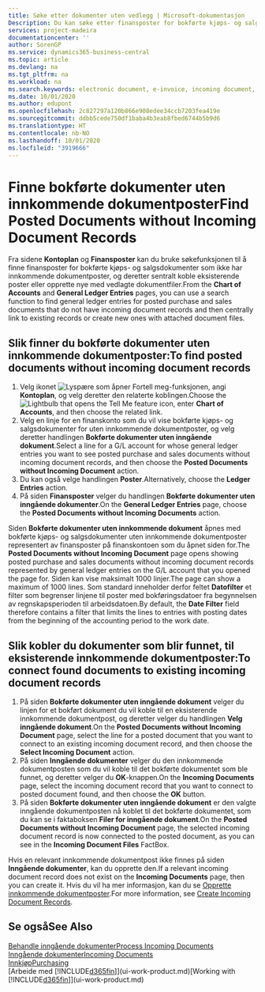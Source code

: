 ```yaml
---
title: Søke etter dokumenter uten vedlegg | Microsoft-dokumentasjon
Description: Du kan søke etter finansposter for bokførte kjøps- og salgsdokumenter som ikke har inngående elektroniske dokumenter, for eksempel importerte fakturaer.
services: project-madeira
documentationcenter: ''
author: SorenGP
ms.service: dynamics365-business-central
ms.topic: article
ms.devlang: na
ms.tgt_pltfrm: na
ms.workload: na
ms.search.keywords: electronic document, e-invoice, incoming document, OCR, ecommerce, document exchange, import invoice
ms.date: 10/01/2020
ms.author: edupont
ms.openlocfilehash: 2c827297a120b866e908edee34ccb7203fea419e
ms.sourcegitcommit: ddbb5cede750df1baba4b3eab8fbed6744b5b9d6
ms.translationtype: HT
ms.contentlocale: nb-NO
ms.lasthandoff: 10/01/2020
ms.locfileid: "3919666"
---
```

# <a name="find-posted-documents-without-incoming-document-records"></a><span data-ttu-id="e065b-103">Finne bokførte dokumenter uten innkommende dokumentposter</span><span class="sxs-lookup"><span data-stu-id="e065b-103">Find Posted Documents without Incoming Document Records</span></span>
<span data-ttu-id="e065b-104">Fra sidene **Kontoplan** og **Finansposter** kan du bruke søkefunksjonen til å finne finansposter for bokførte kjøps- og salgsdokumenter som ikke har innkommende dokumentposter, og deretter sentralt koble eksisterende poster eller opprette nye med vedlagte dokumentfiler.</span><span class="sxs-lookup"><span data-stu-id="e065b-104">From the **Chart of Accounts** and **General Ledger Entries** pages, you can use a search function to find general ledger entries for posted purchase and sales documents that do not have incoming document records and then centrally link to existing records or create new ones with attached document files.</span></span>

## <a name="to-find-posted-documents-without-incoming-document-records"></a><span data-ttu-id="e065b-105">Slik finner du bokførte dokumenter uten innkommende dokumentposter:</span><span class="sxs-lookup"><span data-stu-id="e065b-105">To find posted documents without incoming document records</span></span>
1. <span data-ttu-id="e065b-106">Velg ikonet ![Lyspære som åpner Fortell meg-funksjonen](media/ui-search/search_small.png "Fortell hva du vil gjøre"), angi **Kontoplan**, og velg deretter den relaterte koblingen.</span><span class="sxs-lookup"><span data-stu-id="e065b-106">Choose the ![Lightbulb that opens the Tell Me feature](media/ui-search/search_small.png "Tell me what you want to do") icon, enter **Chart of Accounts**, and then choose the related link.</span></span>
2. <span data-ttu-id="e065b-107">Velg en linje for en finanskonto som du vil vise bokførte kjøps- og salgsdokumenter for uten innkommende dokumentposter, og velg deretter handlingen **Bokførte dokumenter uten inngående dokument**.</span><span class="sxs-lookup"><span data-stu-id="e065b-107">Select a line for a G/L account for whose general ledger entries you want to see posted purchase and sales documents without incoming document records, and then choose the **Posted Documents without Incoming Document** action.</span></span>
3. <span data-ttu-id="e065b-108">Du kan også velge handlingen **Poster**.</span><span class="sxs-lookup"><span data-stu-id="e065b-108">Alternatively, choose the **Ledger Entries** action.</span></span>
4. <span data-ttu-id="e065b-109">På siden **Finansposter** velger du handlingen **Bokførte dokumenter uten inngående dokumenter**.</span><span class="sxs-lookup"><span data-stu-id="e065b-109">On the **General Ledger Entries** page, choose the **Posted Documents without Incoming Documents** action.</span></span>

<span data-ttu-id="e065b-110">Siden **Bokførte dokumenter uten innkommende dokument** åpnes med bokførte kjøps- og salgsdokumenter uten innkommende dokumentposter representert av finansposter på finanskontoen som du åpnet siden for.</span><span class="sxs-lookup"><span data-stu-id="e065b-110">The **Posted Documents without Incoming Document** page opens showing posted purchase and sales documents without incoming document records represented by general ledger entries on the G/L account that you opened the page for.</span></span> <span data-ttu-id="e065b-111">Siden kan vise maksimalt 1000 linjer.</span><span class="sxs-lookup"><span data-stu-id="e065b-111">The page can show a maximum of 1000 lines.</span></span> <span data-ttu-id="e065b-112">Som standard inneholder derfor feltet **Datofilter** et filter som begrenser linjene til poster med bokføringsdatoer fra begynnelsen av regnskapsperioden til arbeidsdatoen.</span><span class="sxs-lookup"><span data-stu-id="e065b-112">By default, the **Date Filter** field therefore contains a filter that limits the lines to entries with posting dates from the beginning of the accounting period to the work date.</span></span>

## <a name="to-connect-found-documents-to-existing-incoming-document-records"></a><span data-ttu-id="e065b-113">Slik kobler du dokumenter som blir funnet, til eksisterende innkommende dokumentposter:</span><span class="sxs-lookup"><span data-stu-id="e065b-113">To connect found documents to existing incoming document records</span></span>
1. <span data-ttu-id="e065b-114">På siden **Bokførte dokumenter uten inngående dokument** velger du linjen for et bokført dokument du vil koble til en eksisterende innkommende dokumentpost, og deretter velger du handlingen **Velg inngående dokument**.</span><span class="sxs-lookup"><span data-stu-id="e065b-114">On the **Posted Documents without Incoming Document** page, select the line for a posted document that you want to connect to an existing incoming document record, and then choose the **Select Incoming Document** action.</span></span>
2. <span data-ttu-id="e065b-115">På siden **Inngående dokumenter** velger du den innkommende dokumentposten som du vil koble til det bokførte dokumentet som ble funnet, og deretter velger du **OK**-knappen.</span><span class="sxs-lookup"><span data-stu-id="e065b-115">On the **Incoming Documents** page, select the incoming document record that you want to connect to posted document found, and then choose the **OK** button.</span></span>
3. <span data-ttu-id="e065b-116">På siden **Bokførte dokumenter uten inngående dokument** er den valgte inngående dokumentposten nå koblet til det bokførte dokumentet, som du kan se i faktaboksen **Filer for inngående dokument**.</span><span class="sxs-lookup"><span data-stu-id="e065b-116">On the **Posted Documents without Incoming Document** page, the selected incoming document record is now connected to the posted document, as you can see in the **Incoming Document Files** FactBox.</span></span>

<span data-ttu-id="e065b-117">Hvis en relevant innkommende dokumentpost ikke finnes på siden **Inngående dokumenter**, kan du opprette den.</span><span class="sxs-lookup"><span data-stu-id="e065b-117">If a relevant incoming document record does not exist on the **Incoming Documents** page, then you can create it.</span></span> <span data-ttu-id="e065b-118">Hvis du vil ha mer informasjon, kan du se [Opprette innkommende dokumentposter](across-how-create-income-document-records.md).</span><span class="sxs-lookup"><span data-stu-id="e065b-118">For more information, see [Create Incoming Document Records](across-how-create-income-document-records.md).</span></span>

## <a name="see-also"></a><span data-ttu-id="e065b-119">Se også</span><span class="sxs-lookup"><span data-stu-id="e065b-119">See Also</span></span>
[<span data-ttu-id="e065b-120">Behandle inngående dokumenter</span><span class="sxs-lookup"><span data-stu-id="e065b-120">Process Incoming Documents</span></span>](across-process-income-documents.md)  
[<span data-ttu-id="e065b-121">Inngående dokumenter</span><span class="sxs-lookup"><span data-stu-id="e065b-121">Incoming Documents</span></span>](across-income-documents.md)  
[<span data-ttu-id="e065b-122">Innkjøp</span><span class="sxs-lookup"><span data-stu-id="e065b-122">Purchasing</span></span>](purchasing-manage-purchasing.md)  
<span data-ttu-id="e065b-123">[Arbeide med [!INCLUDE[d365fin](includes/d365fin_md.md)]](ui-work-product.md)</span><span class="sxs-lookup"><span data-stu-id="e065b-123">[Working with [!INCLUDE[d365fin](includes/d365fin_md.md)]](ui-work-product.md)</span></span>
